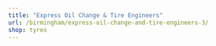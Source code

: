```yaml
---
title: "Express Oil Change & Tire Engineers"
url: /birmingham/express-oil-change-and-tire-engineers-3/
shop: tyres
---
```

